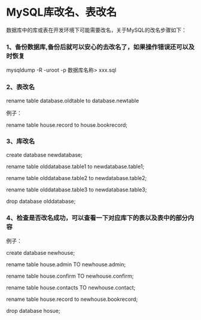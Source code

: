# MySQL库改名、表改名

数据库中的库或表在开发环境下可能需要改名，关于MySQL的改名步骤如下：

### 1、备份数据库,备份后就可以安心的去改名了，如果操作错误还可以及时恢复

mysqldump -R -uroot -p 数据库名称> xxx.sql

### 2、表改名

rename table database.oldtable to database.newtable

例子：

rename table house.record to house.bookrecord;

### 3、库改名

create  database  newdatabase;

rename table olddatabase.table1 to newdatabase.table1;

rename table olddatabase.table2 to newdatabase.table2;

rename table olddatabase.table3 to newdatabase.table3;

drop database olddatabase;

### 4、检查是否改名成功，可以查看一下对应库下的表以及表中的部分内容

例子：

create database newhouse;

rename table house.admin TO newhouse.admin;

rename table house.confirm TO newhouse.confirm;

rename table house.contacts TO newhouse.contact;

rename table house.record to newhouse.bookrecord;

drop database hosue;